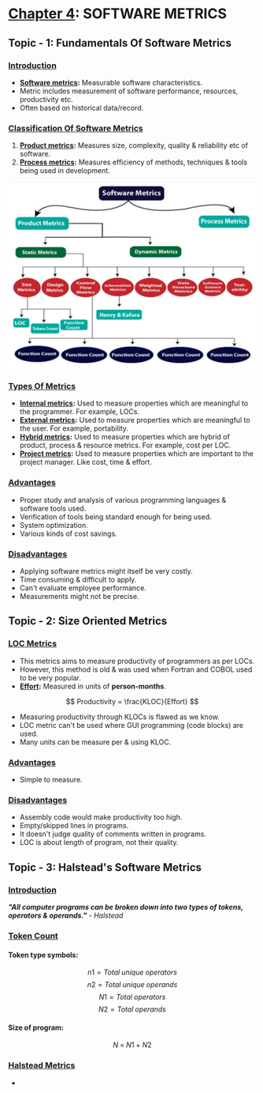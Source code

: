 # <u>Chapter 4</u>: SOFTWARE METRICS





## **Topic - 1: Fundamentals Of Software Metrics**

### <u>Introduction</u>

- **<u>Software metrics</u>:** Measurable software characteristics.
- Metric includes measurement of software performance, resources, productivity etc.
- Often based on historical data/record.


### <u>Classification Of Software Metrics</u>

1. **<u>Product metrics</u>:** Measures size, complexity, quality & reliability etc of software.
2. **<u>Process metrics</u>:** Measures efficiency of methods, techniques & tools being used in development.

![Software Metrics Classification](./media/image17.png)


### <u>Types Of Metrics</u>

- **<u>Internal metrics</u>:** Used to measure properties which are meaningful to the programmer. For example, LOCs.
- **<u>External metrics</u>:** Used to measure properties which are meaningful to the user. For example, portability.
- **<u>Hybrid metrics</u>:** Used to measure properties which are hybrid of product, process & resource metrics. For example, cost per LOC.
- **<u>Project metrics</u>:** Used to measure properties which are important to the project manager. Like cost, time & effort.


### <u>Advantages</u>

- Proper study and analysis of various programming languages & software tools used.
- Verification of tools being standard enough for being used.
- System optimization.
- Various kinds of cost savings.


### <u>Disadvantages</u>

- Applying software metrics might itself be very costly.
- Time consuming & difficult to apply.
- Can't evaluate employee performance.
- Measurements might not be precise.



## **Topic - 2: Size Oriented Metrics**

### <u>LOC Metrics</u>

- This metrics aims to measure productivity of programmers as per LOCs.
- However, this method is old & was used when Fortran and COBOL used to be very popular.
- **<u>Effort</u>:** Measured in units of **person-months**.

$$ Productivity = \frac{KLOC}{Effort} $$

- Measuring productivity through KLOCs is flawed as we know.
- LOC metric can't be used where GUI programming (code blocks) are used.
- Many units can be measure per & using KLOC.


### <u>Advantages</u>

- Simple to measure.


### <u>Disadvantages</u>

- Assembly code would make productivity too high.
- Empty/skipped lines in programs.
- It doesn't judge quality of comments written in programs.
- LOC is about length of program, not their quality.



## **Topic - 3: Halstead's Software Metrics**

### <u>Introduction</u>

***"All computer programs can be broken down into two types of tokens, operators & operands."*** *- Halstead*


### <u>Token Count</u>

#### Token type symbols:

$$ n1 = Total \; unique \; operators $$
$$ n2 = Total \; unique \; operands $$
$$ N1 = Total \; operators $$
$$ N2 = Total \; operands $$

#### Size of program:

$$ N \; = \; N1 \; + \; N2 $$


### <u>Halstead Metrics</u>

- 